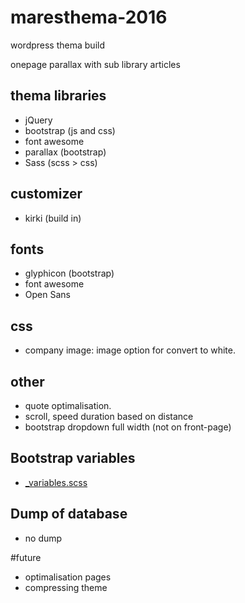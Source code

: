 # maresthema-2016
wordpress thema build

onepage parallax with sub library articles

## thema libraries
* jQuery
* bootstrap (js and css)
* font awesome
* parallax (bootstrap)
* Sass (scss > css)

## customizer
* kirki (build in)

## fonts
* glyphicon (bootstrap)
* font awesome
* Open Sans

## css
* company image: image option for convert to white.

## other
* quote optimalisation.
* scroll, speed duration based on distance
* bootstrap dropdown full width (not on front-page)

## Bootstrap variables
* [_variables.scss](scss/bootstrap/theme/_variables.scss)

## Dump of database
* no dump

#future
* optimalisation pages
* compressing theme